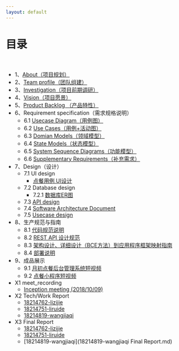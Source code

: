 ```yaml
---
layout: default
---
```


# [](#TOC)目录

&nbsp;&nbsp; 

* 1、[About（项目规划）](01-about.md)
* 2、[Team profile（团队组建）](02-team-profile.md)
* 3、[Investigation（项目前期调研）](03-investigation.md)
* 4、[Vision（项目愿景）](04-version.md)
* 5、[Product Backlog （产品特性）](05-product-backlog.md)
* 6、Requirement specification（需求规格说明）
    - 6.1 [Usecase Diagram（用例图）](06-01-usecase-diagram.md)
    - 6.2 [Use Cases（用例+活动图）](06-02-use-cases.md)
    - 6.3 [Domian Models（领域模型）](06-03-domain-model.md)
    - 6.4 [State Models（状态模型）](06-04-state-model.md)
    - 6.5 [System Sequence Diagrams（功能模型）](06-05-system-sequence-diagram.md)
    - 6.6 [Supplementary Requirements（补充需求）](06-06-supplementary-requirements.md)
* 7、Design（设计）
    - 7.1 UI design
        - [点餐用例 UI设计](UI_design_01/ui_design_01.html)
    - 7.2 Database design
        - 7.2.1 [数据库ER图](07-02-01-ER-diagram.md)
    - 7.3 [API design](07-03-API-design.md)
    - 7.4 [Software Architecture Document](07-04-software-architecture-document.md)
    - 7.5 [Usecase design](07-05-usecase-design.md)
* 8、生产规范与指南
    - 8.1 [代码规范说明](08-01-coding-standard.md)
    - 8.2 [REST API 设计规范](08-02-RESTful-API-design-standard.md)
    - 8.3 [架构设计、详细设计（BCE方法）到应用程序框架映射指南](08-03-relationship-of-ECB-and-directory-structure-and-logic-architure.md)
    - 8.4 [部署说明](08-04-deployment-specification.md)
* 9、成品展示
    - 9.1 [月初点餐后台管理系统短视频](09-01-management-system-show.md)
    - 9.2 [点餐小程序短视频](09-02-front_end_video.md)
* X1 meet_recording
    - [Inception meeting (2018/10/09)](X1-inception-meeting.md)
* X2 Tech/Work Report
    - [18214762-lizijie](X2-18214762-lizijie.md)
    - [18214751-liruide](X2-18214751-liruide.md)
    - [18214819-wangjiaqi](X2-18214819-wangjiaqi.md)
* X3 Final Report
    - [18214762-lizijie](X3-18214762-lizijie.md)
    - [18214751-liruide](X3-liruide.md)
    - [18214819-wangjiaqi](18214819-wangjiaqi Final Report.md)

